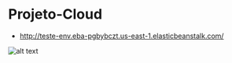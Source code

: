 # Projeto-Cloud

- http://teste-env.eba-pgbybczt.us-east-1.elasticbeanstalk.com/

![alt text](https://fiap-cloud-image.s3.amazonaws.com/Untitled+Diagram.jpg)
